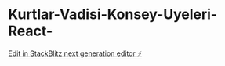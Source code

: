 # Kurtlar-Vadisi-Konsey-Uyeleri-React-

[Edit in StackBlitz next generation editor ⚡️](https://stackblitz.com/~/github.com/hasanbadalli/Kurtlar-Vadisi-Konsey-Uyeleri-React-)